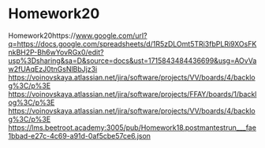 # Homework20
Homework20https://www.google.com/url?q=https://docs.google.com/spreadsheets/d/1R5zDLOmt5TRi3fbPLRi9XOsFKnkBH2P-Bh6wYovRGx0/edit?usp%3Dsharing&sa=D&source=docs&ust=1715843484436699&usg=AOvVaw2fUAqEzJ0tnGsNlBbJjz3i https://voinovskaya.atlassian.net/jira/software/projects/VV/boards/4/backlog%3C/p%3E https://voinovskaya.atlassian.net/jira/software/projects/FFAY/boards/1/backlog%3C/p%3E https://voinovskaya.atlassian.net/jira/software/projects/VV/boards/4/backlog%3C/p%3E https://lms.beetroot.academy:3005/pub/Homework18.postmantestrun___fae1bbad-e27c-4c69-a91d-0af5cbe57ce6.json
